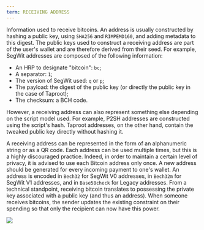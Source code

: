 ```yaml
---
term: RECEIVING ADDRESS
---
```


Information used to receive bitcoins. An address is usually constructed by hashing a public key, using `SHA256` and `RIMPEMD160`, and adding metadata to this digest. The public keys used to construct a receiving address are part of the user's wallet and are therefore derived from their seed. For example, SegWit addresses are composed of the following information:
* An HRP to designate "bitcoin": `bc`;
* A separator: `1`;
* The version of SegWit used: `q` or `p`;
* The payload: the digest of the public key (or directly the public key in the case of Taproot);
* The checksum: a BCH code.

However, a receiving address can also represent something else depending on the script model used. For example, P2SH addresses are constructed using the script's hash. Taproot addresses, on the other hand, contain the tweaked public key directly without hashing it.

A receiving address can be represented in the form of an alphanumeric string or as a QR code. Each address can be used multiple times, but this is a highly discouraged practice. Indeed, in order to maintain a certain level of privacy, it is advised to use each Bitcoin address only once. A new address should be generated for every incoming payment to one's wallet. An address is encoded in `Bech32` for SegWit V0 addresses, in `Bech32m` for SegWit V1 addresses, and in `Base58check` for Legacy addresses. From a technical standpoint, receiving bitcoin translates to possessing the private key associated with a public key (and thus an address). When someone receives bitcoins, the sender updates the existing constraint on their spending so that only the recipient can now have this power.

![](../../dictionnaire/assets/23.webp)